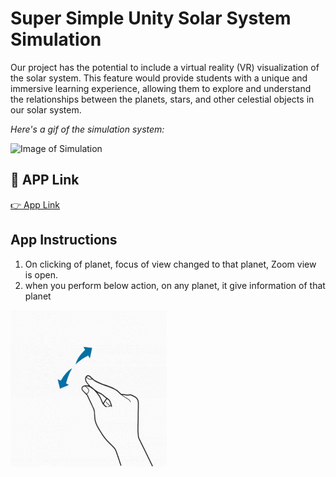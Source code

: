 # Super Simple Unity Solar System Simulation


Our project has the potential to include a virtual reality (VR) visualization of the solar system. This feature would provide students with a unique and immersive learning experience, allowing them to explore and understand the relationships between the planets, stars, and other celestial objects in our solar system.


*Here's a gif of the simulation system:*

![Image of Simulation](./simulation.gif)


## 🔗 APP Link
[👉  App Link](https://drive.google.com/file/d/1qa7noFIXnEI4mU1XdIM1lY67fWIOY9Gm/view?usp=sharing)

## App Instructions
1. On clicking of planet, focus of view changed to that planet, Zoom view is open.
2. when you perform below action, on any planet, it give information of that planet 

<img src = "action.gif" width = "250" height = "250">

